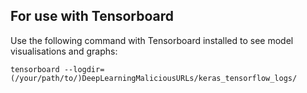 ## For use with Tensorboard

Use the following command with Tensorboard installed to see model visualisations and graphs:

`
tensorboard --logdir=(/your/path/to/)DeepLearningMaliciousURLs/keras_tensorflow_logs/
`
